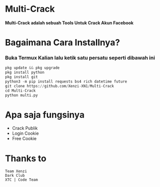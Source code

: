 # Multi-Crack

#### Multi-Crack adalah sebuah Tools Untuk Crack Akun Facebook

# Bagaimana Cara Installnya?
### Buka Termux Kalian lalu ketik satu persatu seperti dibawah ini
```python
pkg update && pkg upgrade
pkg install python
pkg install git
python3 -m pip install requests bs4 rich datetime future
git clone https://github.com/Xenzi-XN1/Multi-Crack
cd Multi-Crack
python multi.py
```
# Apa saja fungsinya
+ Crack Publik
+ Login Cookie
+ Free Cookie

# Thanks to
```
Team Xenzi
Dark Club
XTC | Code Team
```

